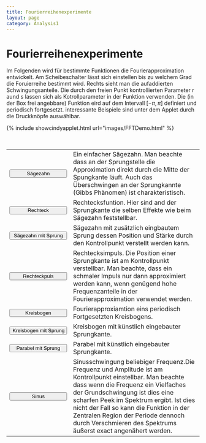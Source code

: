 ```yaml
---
title: Fourierreihenexperimente
layout: page
category: Analysis1
---
```


# Fourierreihenexperimente

<script language="JavaScript" type="text/javascript">
		function doScript(c)
		{
			cdy.evokeCS(c);
		};
               cc='"';
               Text0.val='exp(a*x)';
</script>

Im Folgenden wird für bestimmte Funktionen die Fourierapproximation entwickelt. Am Scheibeschalter lässt sich einstellen
bis zu welchem Grad die Foruierreihe bestimmt wird. Rechts sieht man die aufaddierten Schwingungsanteile.
Die durch den freien Punkt kontrollierten Parameter r aund s lassen sich als Kotrollparameter in der Funktion verwenden.
Die (in der Box frei angebbare) Funktion eird auf dem Intervall $[-\pi,\pi]$ definiert und periodisch fortgesetzt.
interessante Beispiele sind unter dem Applet durch die Druckknöpfe auswählbar.



{% include showcindyapplet.html url="images/FFTDemo.html" %}









<script type="text/javascript">
var statement=new Array()
statement[0]='(Text0.val="x";)'
statement[1]='(Text0.val="sign(x)";)'
statement[2]='(Text0.val="x+sign(x)*s";)'
statement[3]='(Text0.val="sign(x-r)*s";)'
statement[4]='(Text0.val="pi*sqrt(1-(x/pi)^2)";)'
statement[5]='(Text0.val="pi*sqrt(1-(x/pi)^2)+if(x-r<0,0,1)*s";)'
statement[6]='(Text0.val="x^2*.2+if(x-r<0,0,1)*s";)'
statement[7]='(Text0.val="sin(x*r)*s";)'
</script>

<br >

<table>
<tr><td>
<input type="button" value="Sägezahn" style="width: 150px; " onclick="doScript(statement[0])" />
</td><td>
Ein einfacher Sägezahn. Man beachte dass an der Sprungstelle die Approximation direkt durch die
Mitte der Spungkante läuft. Auch das Überschwingen an der Sprungkannte (Gibbs Phänomen) ist charakteristisch.
</td></tr>


<tr><td>
 <input type="button" value="Rechteck" style="width: 150px; " onclick="doScript(statement[1])" />
</td><td>
Rechtecksfuntion. Hier sind and der Sprungkante die selben Effekte
wie beim Sägezahn feststellbar.
</td></tr>

<tr><td>
 <input type="button" value="Sägezahn mit Sprung" style="width: 150px; " onclick="doScript(statement[2])" />
</td><td>
Sägezahn mit zusätzlich eingbautem Sprung dessen Position und Stärke durch den Kontrollpunkt verstellt werden kann.
</td></tr>

<tr><td>
 <input type="button" value="Rechteckpuls" style="width: 150px; " onclick="doScript(statement[3])" />
</td><td>
Rechtecksimpuls. Die Position einer Sprungkante ist am Kontrollpunkt verstellbar. Man beachte, dass ein schmaler Impuls
nur dann approximiert werden kann, wenn genügend hohe Frequenzanteile in der Fourierapproximation verwendet werden.
</td></tr>

<tr><td>
 <input type="button" value="Kreisbogen" style="width: 150px; " onclick="doScript(statement[4])" />
</td><td>
Fourierapproxiamtion eins periodisch Fortgesetzten Kreisbogens.
</td></tr>

<tr><td>
 <input type="button" value="Kreisbogen mit Sprung" style="width: 150px; " onclick="doScript(statement[5])" />
</td><td>
Kreisbogen mit künstlich eingebauter Sprungkante.
</td></tr>

<tr><td>
 <input type="button" value="Parabel mit Sprung" style="width: 150px; " onclick="doScript(statement[6])" />
</td><td>
Parabel mit künstlich eingebauter Sprungkante.
</td></tr>

<tr><td>
 <input type="button" value="Sinus" style="width: 150px; " onclick="doScript(statement[7])" />
</td><td>
Sinusschwingung beliebiger Frequenz.Die Frequenz und Amplitude ist am Kontrollpunkt einstellbar.
Man beachte dass wenn die Frequenz ein Vielfaches der Grundschwingung ist dies eine scharfen Peek
im Spektrum ergibt. Ist dies nicht der Fall so kann die Funktion in der Zentralen Region der Periode dennoch durch
Verschmieren des Spektrums äußerst exact angenähert werden.
</td></tr>
</table>
